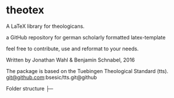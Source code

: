 theotex
=======

A LaTeX library for theologicans.

a GitHub repository for german scholarly formatted latex-template


feel free to contribute, use and reformat to your needs.

Written by Jonathan Wahl & Benjamin Schnabel, 2016

The package is based on the Tuebingen Theological Standard (tts).
git@github.com:bsesic/tts.git@github


Folder structure
├─ 
